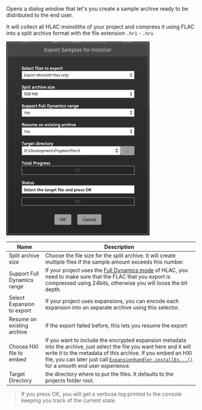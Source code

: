 Opens a dialog window that let's you create a sample archive ready to be distributed to the end user.

It will collect all HLAC monoliths of your project and compress it using FLAC into a split archive format with the file extension `.hr1` - `.hrx`

![ExportSamplesForInstaller](/images/custom/exportsamplesforinstaller.png) 

| Name | Description |
| ---- | ------- |
| Split archive size | Choose the file size for the split archive. It will create multiple files if the sample amount exceeds this number. |
| Support Full Dynamics range | If your project uses the [Full Dynamics mode](/hise-modules/sound-generators/list/streamingsampler#full-dynamics) of HLAC, you need to make sure that the FLAC that you export is compressed using 24bits, otherwise you will loose the bit depth. |
| Select Expansion to export | If your project uses expansions, you can encode each expansion into an separate archive using this selector. |
| Resume on existing archive | If the export failed before, this lets you resume the export |
| Choose HXI file to embed | If you want to include the encrypted expansion metadata into the archive, just select the file you want here and it will write it to the metadata of this archive. If you embed an HXI file, you can later just call [`Expansionhandler.installEx...()`](/scripting/scripting-api/expansionhandler#installexpansionfrompackage) for a smooth end user experience. |
| Target Directory | the directory where to put the files. It defaults to the projects folder root. |

> If you press OK, you will get a verbose log printed to the console keeping you track of the current state.


